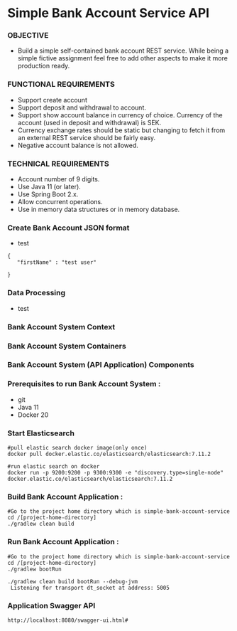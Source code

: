 # Simple Bank Account Service API

### OBJECTIVE

   * Build a simple self-contained bank account REST service. While being a simple fictive assignment feel
free to add other aspects to make it more production ready.

### FUNCTIONAL REQUIREMENTS

   * Support create account   	   	
   * Support deposit and withdrawal to account.
   * Support show account balance in currency of choice. Currency of the account (used in deposit
		and withdrawal) is SEK.
   * Currency exchange rates should be static but changing to fetch it from an external REST
	service should be fairly easy.
   * Negative account balance is not allowed.

### TECHNICAL REQUIREMENTS

   * Account number of 9 digits.
   * Use Java 11 (or later).
   * Use Spring Boot 2.x.
   * Allow concurrent operations.
   * Use in memory data structures or in memory database.

### Create Bank Account JSON format 

   * test
	
    {
       "firstName" : "test user"
      
    }
    
### Data Processing

   * test
  
### Bank Account System Context



### Bank Account System Containers



### Bank Account System (API Application) Components



### Prerequisites to run Bank Account System :
   * git
   * Java 11
   * Docker 20
   
### Start Elasticsearch  
	#pull elastic search docker image(only once)
	docker pull docker.elastic.co/elasticsearch/elasticsearch:7.11.2
	
	#run elastic search on docker
	docker run -p 9200:9200 -p 9300:9300 -e "discovery.type=single-node" docker.elastic.co/elasticsearch/elasticsearch:7.11.2
	
### Build Bank Account Application :

	#Go to the project home directory which is simple-bank-account-service
	cd /[project-home-directory]
	./gradlew clean build


### Run Bank Account Application :

	#Go to the project home directory which is simple-bank-account-service
	cd /[project-home-directory]
	./gradlew bootRun
	
	./gradlew clean build bootRun --debug-jvm
	 Listening for transport dt_socket at address: 5005

### Application Swagger API
	
	http://localhost:8080/swagger-ui.html#